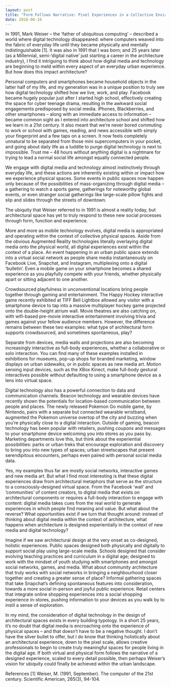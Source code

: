 ```yaml
---
layout: post
title: "Form Follows Narrative: Pixel Experiences in a Collective Environment"
date: 2016-06-16
---
```


In 1991, Mark Weiser – the ‘father of ubiquitous computing’ – described a world where digital technology disappeared: where computers weaved into the fabric of everyday life until they became physically and mentally indistinguishable [1]. It was also in 1991 that I was born; and 25 years later (as a Millennial, semi-‘digital native’ just starting a career in the architecture industry), I find it intriguing to think about how digital media and technology are beginning to meld within every aspect of an everyday urban experience. But how does this impact architecture?

Personal computers and smartphones became household objects in the latter half of my life, and my generation was in a unique position to truly see how digital technology shifted how we live, work, and play. Facebook became hugely popular just after I started high school, effectively creating the space for cyber teenage drama, resulting in the awkward social engagements predisposed by social media. iPhones, Blackberries, and other smartphones – along with an immediate access to information – became common sight as I entered into architecture school and shifted how we learn in a 21st century. It also meant that we’re never bored commuting to work or school with games, reading, and news accessible with simply your fingerprint and a few taps on a screen. It now feels completely unnatural to be separated from those mini supercomputers in your pocket, and going about daily life as a luddite to purge digital technology is next to impossible. Trust me – 48 hours without anything digital is a nightmare for trying to lead a normal social life amongst equally connected people. 

We engage with digital media and technology almost instinctively through everyday life, and these actions are inherently existing within or impact how we experience physical spaces. Some events in public spaces now happen only because of the possibilities of mass-organizing through digital media – a gathering to watch a sports game, gatherings for noteworthy global events, or even stranger social gatherings like large-scale pillow fights and slip and slides through the streets of downtown. 

The ubiquity that Weiser referred to in 1991 is almost a reality today, but architectural space has yet to truly respond to these new social processes through form, function and experience. 

More and more as mobile technology evolves, digital media is appropriated and operating within the context of collective physical spaces. Aside from the obvious Augmented Reality technologies literally overlaying digital media onto the physical world, all digital experiences exist within the context of a place. An event happening in an urban public space extends into a virtual social network as people share media instantaneously on Facebook Live, Snapchat, and Instagram, multiplexing onto a digital ‘bulletin’. Even a mobile game on your smartphone becomes a shared experience as you playfully compete with your friends, whether physically apart or sitting adjacent to one another. 

Crowdsourced playfulness in unconventional locations bring people together through gaming and entertainment. The Happy Hockey interactive game recently exhibited at TIFF Bell Lightbox allowed any visitor with a smartphone device to tap into a massive multiplayer hockey game projected onto the double-height atrium wall. Movie theatres are also catching on, with wifi-based pre-movie interactive entertainment involving trivia and games against your fellow audience members. However, the difference remains between these two examples: what type of architectural form supports crowdsourced, and sometimes spontaneous, play?

Separate from devices, media walls and projections are also becoming increasingly interactive as full-body experiences, whether a collaborative or solo interaction. You can find many of these examples installed in exhibitions for museums, pop-up shops for branded marketing, window displays on urban sidewalks, or in public spaces as new media art. Motion sensing input devices, such as the XBox Kinect, make full-body gestural interactives possible without defaulting to using a smartphone device as a lens into virtual space.

Digital technology also has a powerful connection to data and communication channels. Beacon technology and wearable devices have recently shown the potentials for location-based communication between people and places. The newly released Pokemon Go mobile game, by Nintendo, pairs with a separate but connected wearable wristband, augmented the Pokemon universe overtop of the city and buzzing when you’re physically close to a digital interaction. Outside of gaming, beacon technology has been popular with retailers, pushing coupons and messages to your smartphone device welcoming you into stores as you pass by. Marketing departments love this, but think about the experiential possibilities: parks or urban treks that encourage exploration and discovery to bring you into new types of spaces; urban streetscapes that present serendipitous encounters, perhaps even paired with personal social media data. 

Yes, my examples thus far are mostly social networks, interactive games and new media art. But what I find most interesting is that these digital experiences draw from architectural metaphors that serve as the structure to a consciously-designed virtual space. From the Facebook ‘wall’ and ‘communities’ of content creators, to digital media that exists on architectural components or requires a full-body interaction to engage with content: digital media takes cues from the real world to generate experiences in which people find meaning and value. But what about the reverse? What opportunities exist if we turn that thought around: instead of thinking about digital media within the context of architecture, what happens when architecture is designed experientially in the context of new media and digital technology?

Imagine if we saw architectural design at the very onset as co-designed, holistic experiences. Public spaces designed both physically and digitally to support social play using large-scale media. Schools designed that consider evolving teaching practices and curriculum in a digital age; designed to work with the mindset of youth studying with smartphones and amongst social networks, games, and media. What about community architecture that truly works with social networks in bringing a neighbourhood closer together and creating a greater sense of place? Informal gathering spaces that take Snapchat’s defining spontaneous features into consideration, towards a more social in-person and joyful public experience. Retail centers that integrate online shopping experiences into a social shopping experience in-stores, pushing information to your devices as you walk by to instil a sense of exploration. 

In my mind, the consideration of digital technology in the design of architectural spaces exists in every building typology. In a short 25 years, it’s no doubt that digital media is encroaching onto the experience of physical spaces – and that doesn’t have to be a negative thought. I don’t have the silver bullet to offer, but I do know that thinking holistically about an architectural experience, down to the pixel scale, allows creative professionals to begin to create truly meaningful spaces for people living in the digital age. If both virtual and physical form follows the narrative of a designed experience, scaled to every detail possible, then perhaps Weiser’s vision for ubiquity could finally be achieved within the urban landscape.

References
[1] Weiser, M. (1991, September). The computer of the 21st century. Scientific American, 265(3), 94-104. 
